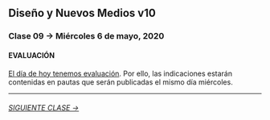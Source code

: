 ## Diseño y Nuevos Medios v10 

### Clase 09 → Miércoles 6 de mayo, 2020

#### EVALUACIÓN

[El día de hoy tenemos evaluación](https://profesorfaco.github.io/dno037-2020/clase-09/). Por ello, las indicaciones estarán contenidas en pautas que serán publicadas el mismo día miércoles.

- - - - - - - 

###### [SIGUIENTE CLASE →](https://github.com/profesorfaco/dno037-2020/tree/gh-pages/clase-10)
